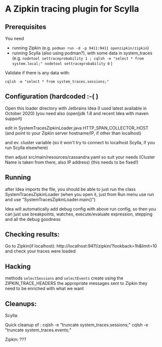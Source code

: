 # A Zipkin tracing plugin for Scylla

## Prerequisites
You need
 - running Zipkin
(e.g. `podman run -d -p 9411:9411 openzipkin/zipkin`)
 - running Scylla (also using podman?), with some data in system_traces (e.g. 
`nodetool settraceprobability 1 ; cqlsh -e "select * from system.local;" nodetool settraceprobability 0` )

Validate if there is any data with:
 
`cqlsh -e "select * from system_traces.sessions;"`

## Configuration (hardcoded :-( )
Open this loader directory with Jetbrains Idea (I used latest available in October 2020)
(you need also (open)jdk 1.8 and recent Idea with maven support)

edit in SystemTracesZipkinLoader.java
HTTP_SPAN_COLLECTOR_HOST
(and point to your Zipkin server hostname/IP, if other than localhost)

and ev.
cluster variable (so it won't try to connect to localhost Scylla, if you run Scylla elsewhere)

then adjust 
src/main/resources/cassandra.yaml
so suit your needs (Cluster Name is taken from there, also IP address)
(this needs to be fixed!)

## Running
after Idea imports the file, you should be able to just run the class SystemTracesZipkinLoader
(when you open it, just from Run menu use run and use "SystemTracesZipkinLoader.main()")

Idea will automatically add debug config with above run config, so then you can just use 
breakpoints, watches, execute/evaluate expression, stepping and all the debug goodness

## Checking results:
Go to Zipkin(if localhost): http://localhost:9411/zipkin/?lookback=1h&limit=10
and check your traces were loaded

## Hacking
methods
`selectSessions`
and
`selectEvents`
create using the ZIPKIN_TRACE_HEADERS the appropriate messages sent to Zipkin
they need to be enriched with what we want

## Cleanups:
Scylla:

Quick cleanup of :
cqlsh -e "truncate system_traces.sessions;"
cqlsh -e "truncate system_traces.events;"

Zipkin:
???

